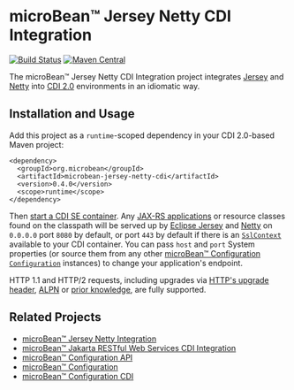 # microBean™ Jersey Netty CDI Integration

[![Build Status](https://travis-ci.com/microbean/microbean-jersey-netty-cdi.svg?branch=master)](https://travis-ci.com/microbean/microbean-jersey-netty-cdi)
[![Maven Central](https://maven-badges.herokuapp.com/maven-central/org.microbean/microbean-jersey-netty-cdi/badge.svg)](https://maven-badges.herokuapp.com/maven-central/org.microbean/microbean-jersey-netty-cdi)

The microBean™ Jersey Netty CDI Integration project integrates
[Jersey](https://jersey.github.io/) and [Netty](https://netty.io) into
[CDI 2.0](http://cdi-spec.org/) environments in an idiomatic way.

## Installation and Usage

Add this project as a `runtime`-scoped dependency in your CDI 2.0-based Maven project:
```
<dependency>
  <groupId>org.microbean</groupId>
  <artifactId>microbean-jersey-netty-cdi</artifactId>
  <version>0.4.0</version>
  <scope>runtime</scope>
</dependency>
```
Then [start a CDI SE
container](https://docs.jboss.org/cdi/api/2.0/javax/enterprise/inject/se/SeContainerInitializer.html).
Any [JAX-RS
applications](https://jax-rs.github.io/apidocs/2.1/javax/ws/rs/core/Application.html)
or resource classes found on the classpath will be served up by [Eclipse Jersey](https://projects.eclipse.org/projects/ee4j.jersey) and [Netty](https://netty.io/) on
`0.0.0.0` port `8080` by default, or port `443` by default if there is
an
[`SslContext`](https://netty.io/4.1/api/io/netty/handler/ssl/SslContext.html)
available to your CDI container.  You can pass `host` and `port`
System properties (or source them from any other [microBean™
Configuration](https://microbean.github.io/microbean-configuration/)
[`Configuration`](https://microbean.github.io/microbean-configuration/apidocs/org/microbean/configuration/spi/Configuration.html)
instances) to change your application's endpoint.

HTTP 1.1 and HTTP/2 requests, including upgrades via [HTTP's upgrade
header](https://svn.tools.ietf.org/svn/wg/httpbis/specs/rfc7230.html#header.upgrade),
[ALPN](https://www.rfc-editor.org/rfc/rfc7301#page-2) or [prior
knowledge](https://http2.github.io/http2-spec/#known-http), are fully
supported.

## Related Projects

* [microBean™ Jersey Netty Integration](https://microbean.github.io/microbean-jersey-netty/)
* [microBean™ Jakarta RESTful Web Services CDI Integration](https://microbean.github.io/microbean-jaxrs-cdi/)
* [microBean™ Configuration API](https://microbean.github.io/microbean-configuration-api/)
* [microBean™ Configuration](https://microbean.github.io/microbean-configuration/)
* [microBean™ Configuration CDI](https://microbean.github.io/microbean-configuration-cdi/)
